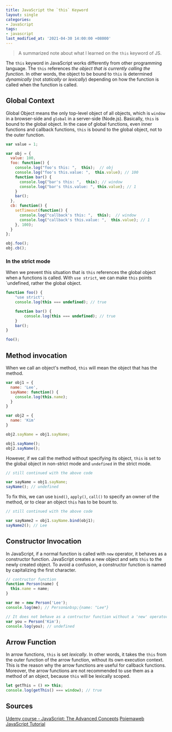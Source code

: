 ```yaml
---
title: JavaScript the `this` Keyword
layout: single
categories:
- JavaScript
tags:
- javascript
last_modified_at: '2021-04-30 14:00:00 +08000'
---
```


> A summarized note about what I learned on the `this` keyword of JS.

The `this` keyword in JavaScript works differently from other programming language. The `this` references *the object that is currently calling the function*. In other words, the object to be bound to `this` is determined *dynamically*  (not *statically* or *lexically*) depending on how the function is called when the function is called.

## Global Context
Global Object means the only top-level object of all objects, which is `window` in a browser-side and `global` in a server-side (Node.js). Basically, `this` is bound to the global object. In the case of global functions, even inner functions and callback functions, `this` is bound to the global object, not to the outer function.

```js
var value = 1;

var obj = {
  value: 100,
  foo: function() {
    console.log("foo's this: ",  this);  // obj
    console.log("foo's this.value: ",  this.value); // 100
    function bar() {
      console.log("bar's this: ",  this); // window
      console.log("bar's this.value: ", this.value); // 1
    }
    bar();
  },
  cb: function() {
    setTimeout(function() {
      console.log("callback's this: ",  this);  // window
      console.log("callback's this.value: ",  this.value); // 1
    }, 100);
  }
};

obj.foo();
obj.cb();
```

### In the strict mode
When we prevent this situation that is `this` references the global object when a functions is called. With `use strict`, we can make `this` points `undefined, rather the global object.

```js
function foo() {
    "use strict";
    console.log(this === undefined); // true

    function bar() {
        console.log(this === undefined); // true
    }
    bar();
}

foo();

```

## Method invocation
When we call an object's method, `this` will mean the object that has the method.

```js
var obj1 = {
  name: 'Lee',
  sayName: function() {
    console.log(this.name);
  }
}

var obj2 = {
  name: 'Kim'
}

obj2.sayName = obj1.sayName;

obj1.sayName();
obj2.sayName();
```

However, if we call the method without specifying its object, `this` is set to the global object in non-strict mode and `undefined` in the strict mode.

```js
// still continued with the above code

var sayName = obj1.sayName;
sayName(); // undefined
```

To fix this, we can use `bind()`, `apply()`, `call()` to specify an owner of the method, or to clear an object `this` has to be bount to.

```js
// still continued with the above code

var sayName2 = obj1.sayName.bind(obj1);
sayName2(); // Lee
```

## Constructor Invocation
In JavaScript, if a normal function is called with `new` operator, it behaves as a constructor function. JavaScript creates a new object and sets `this` to the newly created object. To avoid a confusion, a constructor function is named by capitalizing the first character.

```js
// contructor function
function Person(name) {
  this.name = name;
}

var me = new Person('Lee');
console.log(me); // Person&nbsp;{name: "Lee"}

// It does not behave as a contructor function without a 'new' operator
var you = Person('Kim');
console.log(you); // undefined
```

## Arrow Function
In arrow functions, `this` is set *lexically*. In other words, it takes the `this` from the outer function of the arrow function, without its own execution context. This is the reason why the arrow functions are useful for callback functions. Moreover, the arrow functions are not recommended to use them as a method of an object, because `this` will be lexically scoped.

```js
let getThis = () => this;
console.log(getThis() === window); // true

```

## Sources
[Udemy course - JavaScript: The Advanced Concepts](https://www.udemy.com/course/advanced-javascript-concepts/)
[Poiemaweb](https://poiemaweb.com/js-this)
[JavaScript Tutorial](https://www.javascripttutorial.net/javascript-this/)
